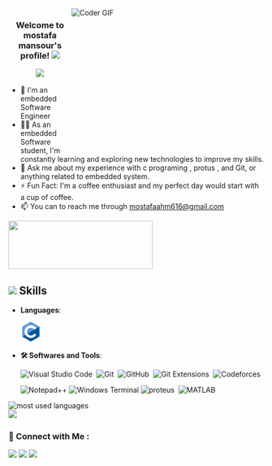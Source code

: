 


<img align="right" src="https://media.giphy.com/media/SWoSkN6DxTszqIKEqv/giphy.gif" alt="Coder GIF" width="380" height="280">
<h3 align="center">
  Welcome to mostafa mansour's profile!
  <img src="https://media.giphy.com/media/hvRJCLFzcasrR4ia7z/giphy.gif" width="28">
</h3>

<!-- Typing SVG by DenverCoder1 - https://github.com/DenverCoder1/readme-typing-svg -->
<p align="center">
  <a href="https://github.com/DenverCoder1/readme-typing-svg"><img src="https://readme-typing-svg.herokuapp.com/?lines=Embedded%20Software%20Engineer;Always%20learning%20new%20things&font=Fira%20Code&center=true&width=440&height=45&color=71F713FF&vCenter=true&size=22"></a>
</p> 

- 🏢 I'm an embedded Software Engineer 
- 👨‍💻 As  an embedded Software student, I'm constantly learning and exploring new technologies to improve my skills.
- 💬 Ask me about my experience with c programing , protus , and Git, or anything related to embedded system.
- ⚡ Fun Fact: I'm a coffee enthusiast and my perfect day would start with a cup of coffee.
- 📫 You can to reach me through mostafaahm616@gmail.com
<img align="center" src="https://github.com/Govindv7555/Govindv7555/blob/main/49e76e0596857673c5c80c85b84394c1.gif" width= 75% height=95px>


## <img src="https://media2.giphy.com/media/QssGEmpkyEOhBCb7e1/giphy.gif?cid=ecf05e47a0n3gi1bfqntqmob8g9aid1oyj2wr3ds3mg700bl&rid=giphy.gif" width ="30"><b> Skills</b>

<p align="center">

- **Languages**:

  <p align="left"> <a href="https://www.cprogramming.com/" target="_blank" rel="noreferrer">
    <img src="https://raw.githubusercontent.com/devicons/devicon/master/icons/c/c-original.svg" alt="c" width="40" height="40"/> </a> </p>

- **🛠 Softwares and Tools**:
     
    ![Visual Studio Code](https://img.shields.io/badge/-Visual%20Studio%20Code-05122A?style=flat&logo=visual-studio-code&logoColor=007ACC)&nbsp;
    ![Git](https://img.shields.io/badge/-Git-05122A?style=flat&logo=git)&nbsp;
    ![GitHub](https://img.shields.io/badge/-GitHub-05122A?style=flat&logo=github)&nbsp;
    ![Git Extensions](https://img.shields.io/badge/-Git%20Extensions-05122A?style=flat&logo=Git-Extensions&logoColor=red)&nbsp;
    ![Codeforces](https://img.shields.io/badge/-Codeforces-05122A?style=for-the-badge&logo=Codeforces)&nbsp;

    ![Notepad++](https://img.shields.io/badge/Notepad++-90E59A.svg?style=flat&logo=notepad%2b%2b&logoColor=black)
    ![Windows Terminal](https://img.shields.io/badge/Windows%20Terminal-%234D4D4D.svg?style=flat&logo=windows-terminal&logoColor=white)
    ![proteus](https://img.shields.io/badge/-proteus-05122A?style=flat&logo=bootstrap&logoColor=red)&nbsp;
    ![MATLAB](https://img.shields.io/badge/-MATLAB-%234D4D4D?style=flat&logo=MATLAB)&nbsp;

<img align="left" src="https://github-readme-stats.vercel.app/api/top-langs?username=mans2001&show_icons=true&locale=en&layout=compact&theme=radical" alt="most used languages" />
<br>
<a href="https://komarev.com/ghpvc/?username=mans2001&style=for-the-badge">
    <img src="https://komarev.com/ghpvc/?username=mans2001&style=for-the-badge">
</a>

### 🔗 Connect with Me :

<a href="https://mail.google.com/mail/u/0/#inbox" target="_blank"><img src="https://img.shields.io/badge/-Gmail-c14438?style=for-the-badge&logo=Gmail&logoColor=white"/></a>
<a href="https://linkedin.com/in/moustafa-ahmed-mansour-701298274" target="_blank"><img src="https://img.shields.io/badge/-LinkedIn-blue?style=for-the-badge&logo=Linkedin&logoColor=white"/></a>
<a href="https://www.facebook.com/profile.php?id=100027788675879" target="_blank"><img src="https://img.shields.io/badge/-FaceBook-385490?style=for-the-badge&logo=Facebook&logoColor=white"/></a>



